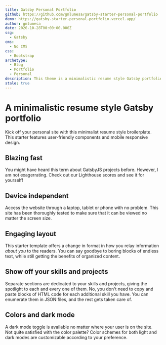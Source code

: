 ```yaml
---
title: Gatsby Personal Portfolio
github: https://github.com/gmlunesa/gatsby-starter-personal-portfolio
demo: https://gatsby-starter-personal-portfolio.vercel.app/
author: gmlunesa
date: 2020-10-28T00:00:00.000Z
ssg:
  - Gatsby
cms:
  - No CMS
css:
  - Bootstrap
archetype:
  - Blog
  - Portfolio
  - Personal
description: This theme is a minimalistic resume style Gatsby portfolio
stale: true
---
```


# A minimalistic resume style Gatsby portfolio

Kick off your personal site with this minimalist resume style broilerplate. This starter features user-friendly components and mobile responsive design.

## Blazing fast
You might have heard this term about GatsbyJS projects before. However, I am not exagerrating. Check out our Lighthouse scores and see it for yourself!

## Device independent
Access the website through a laptop, tablet or phone with no problem. This site has been thoroughly tested to make sure that it can be viewed no matter the screen size.

## Engaging layout
This starter template offers a change in format in how you relay information _about you_ to the readers. You can say goodbye to boring blocks of endless text, while still getting the benefits of organized content.

## Show off your skills and projects
Separate sections are dedicated to your skills and projects, giving the spotlight to each and every one of them. No, you don't need to copy and paste blocks of HTML code for each additional skill you have. You can enumerate them in JSON files, and the rest gets taken care of.

## Colors and dark mode
A dark mode toggle is available no matter where your user is on the site. Not quite satisfied with the color palette? Color schemes for both light and dark modes are customizable according to your preference.

